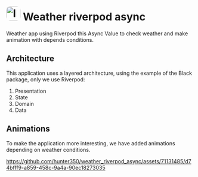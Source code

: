 <h1>
  <img src="https://github.com/hunter350/weather_riverpod_async/blob/master/icon_git_v1.png" alt="Image" width="38" style="border-radius: 10px;">  Weather riverpod async</img>
</h1>


Weather app using Riverpod this Async Value to check weather 
and make animation with depends conditions.

## Architecture

This application uses a layered architecture, using the example of the Black package, only we use Riverpod:
1. Presentation
2. State
3. Domain
4. Data

## Animations
To make the application more interesting, we have added animations depending on weather conditions.

https://github.com/hunter350/weather_riverpod_async/assets/71131485/d74bfff9-a859-458c-9a4a-90ec18273035

